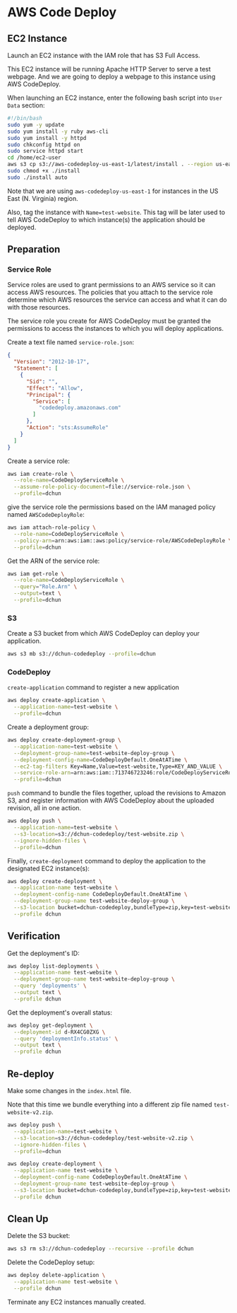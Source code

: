 # AWS Code Deploy

## EC2 Instance

Launch an EC2 instance with the IAM role that has S3 Full Access.

This EC2 instance will be running Apache HTTP Server to serve a test webpage. And we are going to deploy a webpage to this instance using AWS CodeDeploy.

When launching an EC2 instance, enter the following bash script into `User Data` section:

```bash
#!/bin/bash
sudo yum -y update
sudo yum install -y ruby aws-cli
sudo yum install -y httpd
sudo chkconfig httpd on
sudo service httpd start
cd /home/ec2-user
aws s3 cp s3://aws-codedeploy-us-east-1/latest/install . --region us-east-1
sudo chmod +x ./install
sudo ./install auto
```

Note that we are using `aws-codedeploy-us-east-1` for instances in the US East (N. Virginia) region.

Also, tag the instance with `Name=test-website`. This tag will be later used to tell AWS CodeDeploy to which instance(s) the application should be deployed.

## Preparation

### Service Role

Service roles are used to grant permissions to an AWS service so it can access AWS resources. The policies that you attach to the service role determine which AWS resources the service can access and what it can do with those resources.

The service role you create for AWS CodeDeploy must be granted the permissions to access the instances to which you will deploy applications. 

Create a text file named `service-role.json`:

```json
{
  "Version": "2012-10-17",
  "Statement": [
    {
      "Sid": "",
      "Effect": "Allow",
      "Principal": {
        "Service": [
          "codedeploy.amazonaws.com"
        ]
      },
      "Action": "sts:AssumeRole"
    }
  ]
}
```

Create a service role:

```bash
aws iam create-role \
  --role-name=CodeDeployServiceRole \
  --assume-role-policy-document=file://service-role.json \
  --profile=dchun
```

give the service role the permissions based on the IAM managed policy named `AWSCodeDeployRole`:

```bash
aws iam attach-role-policy \
  --role-name=CodeDeployServiceRole \
  --policy-arn=arn:aws:iam::aws:policy/service-role/AWSCodeDeployRole \
  --profile=dchun
```

Get the ARN of the service role:

```bash
aws iam get-role \
  --role-name=CodeDeployServiceRole \
  --query="Role.Arn" \
  --output=text \
  --profile=dchun
```

### S3

Create a S3 bucket from which AWS CodeDeploy can deploy your application.

```bash
aws s3 mb s3://dchun-codedeploy --profile=dchun
```

### CodeDeploy

`create-application` command to register a new application

```bash
aws deploy create-application \
  --application-name=test-website \
  --profile=dchun
```

Create a deployment group:

```bash
aws deploy create-deployment-group \
  --application-name=test-website \
  --deployment-group-name=test-website-deploy-group \
  --deployment-config-name=CodeDeployDefault.OneAtATime \
  --ec2-tag-filters Key=Name,Value=test-website,Type=KEY_AND_VALUE \
  --service-role-arn=arn:aws:iam::713746723246:role/CodeDeployServiceRole \
  --profile=dchun
```

`push` command to bundle the files together, upload the revisions to Amazon S3, and register information with AWS CodeDeploy about the uploaded revision, all in one action.

```bash
aws deploy push \
  --application-name=test-website \
  --s3-location=s3://dchun-codedeploy/test-website.zip \
  --ignore-hidden-files \
  --profile=dchun
```

Finally, `create-deployment` command to deploy the application to the designated EC2 instance(s):

```bash
aws deploy create-deployment \
  --application-name test-website \
  --deployment-config-name CodeDeployDefault.OneAtATime \
  --deployment-group-name test-website-deploy-group \
  --s3-location bucket=dchun-codedeploy,bundleType=zip,key=test-website.zip \
  --profile dchun
```

## Verification

Get the deployment's ID:

```bash
aws deploy list-deployments \
  --application-name test-website \
  --deployment-group-name test-website-deploy-group \
  --query 'deployments' \
  --output text \
  --profile dchun
```

Get the deployment's overall status:

```bash
aws deploy get-deployment \
  --deployment-id d-RX4CG0ZXG \
  --query 'deploymentInfo.status' \
  --output text \
  --profile dchun
```

## Re-deploy

Make some changes in the `index.html` file.

Note that this time we bundle everything into a different zip file named `test-website-v2.zip`.

```bash
aws deploy push \
  --application-name=test-website \
  --s3-location=s3://dchun-codedeploy/test-website-v2.zip \
  --ignore-hidden-files \
  --profile=dchun
```

```bash
aws deploy create-deployment \
  --application-name test-website \
  --deployment-config-name CodeDeployDefault.OneAtATime \
  --deployment-group-name test-website-deploy-group \
  --s3-location bucket=dchun-codedeploy,bundleType=zip,key=test-website-v2.zip \
  --profile dchun
```

## Clean Up

Delete the S3 bucket:

```bash
aws s3 rm s3://dchun-codedeploy --recursive --profile dchun
```

Delete the CodeDeploy setup:

```bash
aws deploy delete-application \
  --application-name test-website \
  --profile dchun
```

Terminate any EC2 instances manually created.
